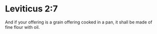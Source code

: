 # Leviticus 2:7

And if your offering is a grain offering cooked in a pan, it shall be made of fine flour with oil.
